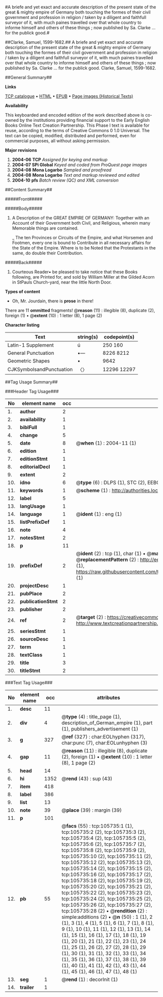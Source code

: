 #A briefe and yet exact and accurate description of the present state of the great & mighty empire of Germany both touching the formes of their civil government and profession in religion / taken by a diligent and faithfull surveyor of it, with much paines travelled over that whole country to informe himself and others of these things ; now published by Sa. Clarke ... for the publick good.#

##Clarke, Samuel, 1599-1682.##
A briefe and yet exact and accurate description of the present state of the great & mighty empire of Germany both touching the formes of their civil government and profession in religion / taken by a diligent and faithfull surveyor of it, with much paines travelled over that whole country to informe himself and others of these things ; now published by Sa. Clarke ... for the publick good.
Clarke, Samuel, 1599-1682.

##General Summary##

**Links**

[TCP catalogue](http://www.ota.ox.ac.uk/tcp/)  • 
[HTML](http://tei.it.ox.ac.uk/tcp/Texts-HTML/free/A33/A33299.html)  • 
[EPUB](http://tei.it.ox.ac.uk/tcp/Texts-EPUB/free/A33/A33299.epub) • 
[Page images (Historical Texts)](https://data.historicaltexts.jisc.ac.uk/view?pubId=eebo-17007686e&pageId=eebo-17007686e-105735-1)

**Availability**

This keyboarded and encoded edition of the
	       work described above is co-owned by the institutions
	       providing financial support to the Early English Books
	       Online Text Creation Partnership. This Phase I text is
	       available for reuse, according to the terms of Creative
	       Commons 0 1.0 Universal. The text can be copied,
	       modified, distributed and performed, even for
	       commercial purposes, all without asking permission.

**Major revisions**

1. __2004-06__ __TCP__ *Assigned for keying and markup*
1. __2004-07__ __SPi Global__ *Keyed and coded from ProQuest page images*
1. __2004-08__ __Mona Logarbo__ *Sampled and proofread*
1. __2004-08__ __Mona Logarbo__ *Text and markup reviewed and edited*
1. __2004-10__ __pfs__ *Batch review (QC) and XML conversion*

##Content Summary##

#####Front#####

#####Body#####

1. A Description of the GREAT EMPIRE OF GERMANY: Together with an Account of their Government both Civil, and Religious, wherein many Memorable things are contained.

    _ The ten Provinces or Circuits of the Empire, and what Horsemen and Footmen, every one is bound to Contribute in all necessary affairs for the State of the Empire. Where is to be Noted that the Protestants in the same, do double their Contribution.

#####Back#####

1. Courteous Reader▪ be pleased to take notice that these Books following, are Printed for, and sold by William Miller at the Gilded Acorn in StPauls Church-yard, near the little North Door.

**Types of content**

  * Oh, Mr. Jourdain, there is **prose** in there!

There are 11 **ommitted** fragments! 
 @__reason__ (11) : illegible (8), duplicate (2), foreign (1)  •  @__extent__ (10) : 1 letter (8), 1 page (2)

**Character listing**


|Text|string(s)|codepoint(s)|
|---|---|---|
|Latin-1 Supplement|ú |250 160|
|General Punctuation|•—|8226 8212|
|Geometric Shapes|▪|9642|
|CJKSymbolsandPunctuation|〈〉|12296 12297|

##Tag Usage Summary##

###Header Tag Usage###

|No|element name|occ|attributes|
|---|---|---|---|
|1.|__author__|2||
|2.|__availability__|1||
|3.|__biblFull__|1||
|4.|__change__|5||
|5.|__date__|8| @__when__ (1) : 2004-11 (1)|
|6.|__edition__|1||
|7.|__editionStmt__|1||
|8.|__editorialDecl__|1||
|9.|__extent__|2||
|10.|__idno__|6| @__type__ (6) : DLPS (1), STC (2), EEBO-CITATION (1), OCLC (1), VID (1)|
|11.|__keywords__|1| @__scheme__ (1) : http://authorities.loc.gov/ (1)|
|12.|__label__|5||
|13.|__langUsage__|1||
|14.|__language__|1| @__ident__ (1) : eng (1)|
|15.|__listPrefixDef__|1||
|16.|__note__|4||
|17.|__notesStmt__|2||
|18.|__p__|11||
|19.|__prefixDef__|2| @__ident__ (2) : tcp (1), char (1)  •  @__matchPattern__ (2) : ([0-9\-]+):([0-9IVX]+) (1), (.+) (1)  •  @__replacementPattern__ (2) : http://eebo.chadwyck.com/downloadtiff?vid=$1&page=$2 (1), https://raw.githubusercontent.com/textcreationpartnership/Texts/master/tcpchars.xml#$1 (1)|
|20.|__projectDesc__|1||
|21.|__pubPlace__|2||
|22.|__publicationStmt__|2||
|23.|__publisher__|2||
|24.|__ref__|2| @__target__ (2) : https://creativecommons.org/publicdomain/zero/1.0/ (1), http://www.textcreationpartnership.org/docs/. (1)|
|25.|__seriesStmt__|1||
|26.|__sourceDesc__|1||
|27.|__term__|1||
|28.|__textClass__|1||
|29.|__title__|3||
|30.|__titleStmt__|2||


###Text Tag Usage###

|No|element name|occ|attributes|
|---|---|---|---|
|1.|__desc__|11||
|2.|__div__|4| @__type__ (4) : title_page (1), description_of_German_empire (1), part (1), publishers_advertisement (1)|
|3.|__g__|327| @__ref__ (327) : char:EOLhyphen (317), char:punc (7), char:EOLunhyphen (3)|
|4.|__gap__|11| @__reason__ (11) : illegible (8), duplicate (2), foreign (1)  •  @__extent__ (10) : 1 letter (8), 1 page (2)|
|5.|__head__|14||
|6.|__hi__|1352| @__rend__ (43) : sup (43)|
|7.|__item__|418||
|8.|__label__|386||
|9.|__list__|13||
|10.|__note__|39| @__place__ (39) : margin (39)|
|11.|__p__|101||
|12.|__pb__|55| @__facs__ (55) : tcp:105735:1 (1), tcp:105735:2 (2), tcp:105735:3 (2), tcp:105735:4 (2), tcp:105735:5 (2), tcp:105735:6 (2), tcp:105735:7 (2), tcp:105735:8 (2), tcp:105735:9 (2), tcp:105735:10 (2), tcp:105735:11 (2), tcp:105735:12 (2), tcp:105735:13 (2), tcp:105735:14 (2), tcp:105735:15 (2), tcp:105735:16 (2), tcp:105735:17 (2), tcp:105735:18 (2), tcp:105735:19 (2), tcp:105735:20 (2), tcp:105735:21 (2), tcp:105735:22 (2), tcp:105735:23 (2), tcp:105735:24 (2), tcp:105735:25 (2), tcp:105735:26 (2), tcp:105735:27 (2), tcp:105735:28 (2)  •  @__rendition__ (2) : simple:additions (2)  •  @__n__ (50) : 1 (1), 2 (1), 3 (1), 4 (1), 5 (1), 6 (1), 7 (1), 8 (1), 9 (1), 10 (1), 11 (1), 12 (1), 13 (1), 14 (1), 15 (1), 16 (1), 17 (1), 18 (1), 19 (1), 20 (1), 21 (1), 22 (1), 23 (1), 24 (1), 25 (1), 26 (2), 27 (2), 28 (1), 29 (1), 30 (1), 31 (1), 32 (1), 33 (1), 34 (1), 35 (1), 36 (1), 37 (1), 38 (1), 39 (1), 40 (1), 41 (1), 42 (1), 43 (1), 44 (1), 45 (1), 46 (1), 47 (1), 48 (1)|
|13.|__seg__|1| @__rend__ (1) : decorInit (1)|
|14.|__trailer__|1||
